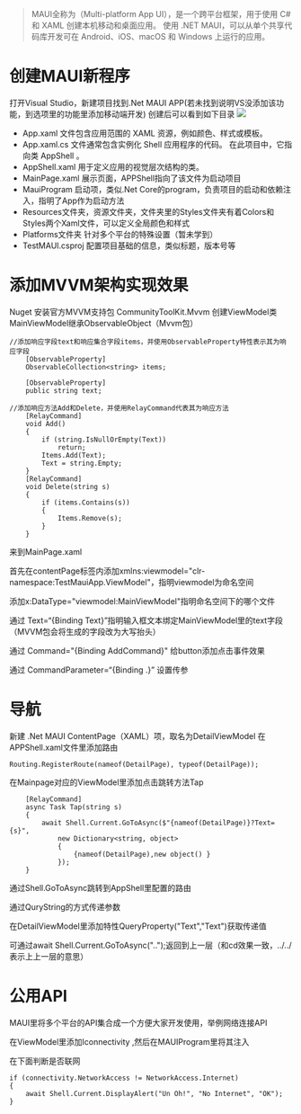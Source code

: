 > MAUI全称为（Multi-platform App UI），是一个跨平台框架，用于使用 C# 和 XAML 创建本机移动和桌面应用。
使用 .NET MAUI，可以从单个共享代码库开发可在 Android、iOS、macOS 和 Windows 上运行的应用。

# 创建MAUI新程序

打开Visual Studio，新建项目找到.Net MAUI APP(若未找到说明VS没添加该功能，到选项里的功能里添加移动端开发)
创建后可以看到如下目录
![](http://118.195.172.226:88/FileUpload/GetImage?id=61d22e23-ada7-43a8-8563-fc50039760e8)

- App.xaml 文件包含应用范围的 XAML 资源，例如颜色、样式或模板。 
- App.xaml.cs 文件通常包含实例化 Shell 应用程序的代码。 在此项目中，它指向类 AppShell 。
- AppShell.xaml 用于定义应用的视觉层次结构的类。
- MainPage.xaml 展示页面，APPShell指向了该文件为启动项目
- MauiProgram 启动项，类似.Net Core的program，负责项目的启动和依赖注入，指明了App作为启动方法 
- Resources文件夹，资源文件夹，文件夹里的Styles文件夹有着Colors和Styles两个Xaml文件，可以定义全局颜色和样式 
- Platforms文件夹 针对多个平台的特殊设置（暂未学到）
- TestMAUI.csproj 配置项目基础的信息，类似标题，版本号等

# 添加MVVM架构实现效果
Nuget 安装官方MVVM支持包 CommunityToolKit.Mvvm 
创建ViewModel类MainViewModel继承ObservableObject（Mvvm包） 


```
//添加响应字段text和响应集合字段items，并使用ObservableProperty特性表示其为响应字段 
    [ObservableProperty] 
    ObservableCollection<string> items; 

    [ObservableProperty] 
    public string text; 

//添加响应方法Add和Delete，并使用RelayCommand代表其为响应方法 
    [RelayCommand] 
    void Add() 
    { 
        if (string.IsNullOrEmpty(Text)) 
            return; 
        Items.Add(Text); 
        Text = string.Empty; 
    } 
    [RelayCommand] 
    void Delete(string s) 
    { 
        if (items.Contains(s)) 
        { 
            Items.Remove(s); 
        } 
    } 
```
来到MainPage.xaml

首先在contentPage标签内添加xmlns:viewmodel="clr-namespace:TestMauiApp.ViewModel"，指明viewmodel为命名空间 

添加x:DataType="viewmodel:MainViewModel"指明命名空间下的哪个文件 

通过 Text=“{Binding Text}”指明输入框文本绑定MainViewModel里的text字段（MVVM包会将生成的字段改为大写抬头） 

通过 Command="{Binding AddCommand}" 给button添加点击事件效果 

通过 CommandParameter=“{Binding .}” 设置传参 

# 导航
新建 .Net MAUI ContentPage（XAML）项，取名为DetailViewModel 
在APPShell.xaml文件里添加路由 
```
Routing.RegisterRoute(nameof(DetailPage), typeof(DetailPage)); 
```
在Mainpage对应的ViewModel里添加点击跳转方法Tap 
```
    [RelayCommand] 
    async Task Tap(string s) 
    { 
        await Shell.Current.GoToAsync($"{nameof(DetailPage)}?Text={s}", 
            new Dictionary<string, object> 
            { 
                {nameof(DetailPage),new object() } 
            }); 
    } 
```
通过Shell.GoToAsync跳转到AppShell里配置的路由 

通过QuryString的方式传递参数 

在DetailViewModel里添加特性QueryProperty("Text","Text")获取传递值 

可通过await Shell.Current.GoToAsync("..");返回到上一层（和cd效果一致，../../表示上上一层的意思） 

# 公用API
MAUI里将多个平台的API集合成一个方便大家开发使用，举例网络连接API 

在ViewModel里添加Iconnectivity ,然后在MAUIProgram里将其注入 

在下面判断是否联网 
```
if (connectivity.NetworkAccess != NetworkAccess.Internet) 
{ 
    await Shell.Current.DisplayAlert("Un Oh!", "No Internet", "OK");  
} 
```